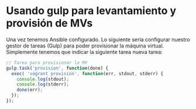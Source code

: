 # Usando gulp para levantamiento y provisión de MVs

Una vez tenemos Ansible configurado. Lo siguiente sería configurar nuestro gestor de tareas (Gulp) para poder provisionar la máquina virtual. Simplemente tenemos que indicar la siguiente tarea nueva tarea:

```javascript
// Tarea para provisionar la MV
gulp.task('provision', function(done) {
  exec( 'vagrant provision', function(err, stdout, stderr) {
    console.log(stdout);
    console.log(stderr);
    done(err);
  });
});
```
